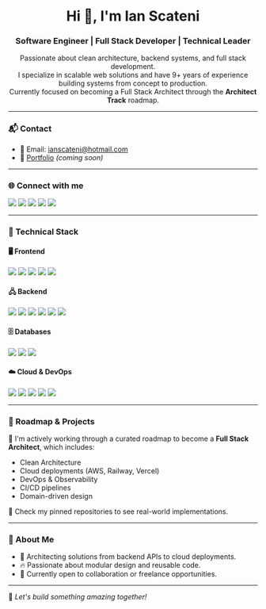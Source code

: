<h1 align="center">Hi 👋, I'm Ian Scateni</h1>
<h3 align="center">Software Engineer | Full Stack Developer | Technical Leader</h3>

<p align="center">
  Passionate about clean architecture, backend systems, and full stack development. <br/>
  I specialize in scalable web solutions and have 9+ years of experience building systems from concept to production. <br/>
  Currently focused on becoming a Full Stack Architect through the <strong>Architect Track</strong> roadmap.
</p>

---

### 📬 Contact

- 📧 Email: [ianscateni@hotmail.com](mailto:ianscateni@hotmail.com)
- 🔗 [Portfolio](https://ianscateni.com) *(coming soon)*

---

### 🌐 Connect with me

<p align="left">
  <a href="https://twitter.com/ianscateni" target="_blank"><img src="https://img.shields.io/badge/Twitter-1DA1F2?style=for-the-badge&logo=twitter&logoColor=white"/></a>
  <a href="https://linkedin.com/in/ianscateni" target="_blank"><img src="https://img.shields.io/badge/LinkedIn-0077B5?style=for-the-badge&logo=linkedin&logoColor=white"/></a>
  <a href="https://facebook.com/ianscateni" target="_blank"><img src="https://img.shields.io/badge/Facebook-1877F2?style=for-the-badge&logo=facebook&logoColor=white"/></a>
  <a href="https://instagram.com/ianscateni" target="_blank"><img src="https://img.shields.io/badge/Instagram-E4405F?style=for-the-badge&logo=instagram&logoColor=white"/></a>
  <a href="https://www.youtube.com/@ianscateni" target="_blank"><img src="https://img.shields.io/badge/YouTube-FF0000?style=for-the-badge&logo=youtube&logoColor=white"/></a>
</p>

---

### 💼 Technical Stack

#### 🖥️ Frontend
<p>
  <img src="https://img.shields.io/badge/React-20232A?style=flat&logo=react&logoColor=61DAFB"/>
  <img src="https://img.shields.io/badge/Vite-646CFF?style=flat&logo=vite&logoColor=white"/>
  <img src="https://img.shields.io/badge/TailwindCSS-06B6D4?style=flat&logo=tailwindcss&logoColor=white"/>
  <img src="https://img.shields.io/badge/TypeScript-3178C6?style=flat&logo=typescript&logoColor=white"/>
  <img src="https://img.shields.io/badge/JavaScript-F7DF1E?style=flat&logo=javascript&logoColor=black"/>
</p>

#### 🖧 Backend
<p>
  <img src="https://img.shields.io/badge/Node.js-339933?style=flat&logo=node.js&logoColor=white"/>
  <img src="https://img.shields.io/badge/Express-000000?style=flat&logo=express&logoColor=white"/>
  <img src="https://img.shields.io/badge/NestJS-E0234E?style=flat&logo=nestjs&logoColor=white"/>
  <img src="https://img.shields.io/badge/PHP-777BB4?style=flat&logo=php&logoColor=white"/>
  <img src="https://img.shields.io/badge/Laravel-FF2D20?style=flat&logo=laravel&logoColor=white"/>
  <img src="https://img.shields.io/badge/Java-007396?style=flat&logo=java&logoColor=white"/>
</p>

#### 🗄️ Databases
<p>
  <img src="https://img.shields.io/badge/MySQL-4479A1?style=flat&logo=mysql&logoColor=white"/>
  <img src="https://img.shields.io/badge/PostgreSQL-336791?style=flat&logo=postgresql&logoColor=white"/>
  <img src="https://img.shields.io/badge/MongoDB-47A248?style=flat&logo=mongodb&logoColor=white"/>
</p>

#### ☁️ Cloud & DevOps
<p>
  <img src="https://img.shields.io/badge/AWS-232F3E?style=flat&logo=amazon-aws&logoColor=white"/>
  <img src="https://img.shields.io/badge/Docker-2496ED?style=flat&logo=docker&logoColor=white"/>
  <img src="https://img.shields.io/badge/Git-F05032?style=flat&logo=git&logoColor=white"/>
  <img src="https://img.shields.io/badge/Linux-FCC624?style=flat&logo=linux&logoColor=black"/>
  <img src="https://img.shields.io/badge/Nginx-009639?style=flat&logo=nginx&logoColor=white"/>
</p>

---

### 🧭 Roadmap & Projects

🧠 I'm actively working through a curated roadmap to become a **Full Stack Architect**, which includes:
- Clean Architecture
- Cloud deployments (AWS, Railway, Vercel)
- DevOps & Observability
- CI/CD pipelines
- Domain-driven design

🔗 Check my pinned repositories to see real-world implementations.

---

### 📌 About Me

- 🧱 Architecting solutions from backend APIs to cloud deployments.
- 🔥 Passionate about modular design and reusable code.
- 💬 Currently open to collaboration or freelance opportunities.

---

📍 *Let's build something amazing together!*
